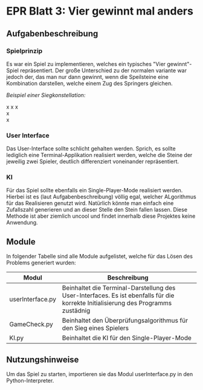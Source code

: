 <h1>EPR Blatt 3: Vier gewinnt mal anders</h1>
<h2>Aufgabenbeschreibung</h2>
<h3>Spielprinzip</h3>
<p>Es war ein Spiel zu implementieren, welches ein typisches "Vier gewinnt"-Spiel repräsentiert. Der große Unterschied zu der normalen variante war jedoch der, das man nur dann gewinnt, wenn die Speilsteine eine Kombination darstellen, welche einem Zug des Springers gleichen.</p>
<p><em>Beispiel einer Siegkonstellation:</em></p>
<p>x x x<br>x<br>x</p>
<h3>User Interface</h3>
<p>Das User-Interface sollte schlicht gehalten werden. Sprich, es sollte lediglich eine Terminal-Applikation realisiert werden, welche die Steine der jeweilig zwei Spieler, deutlich differenziert voneinander repräsentiert.</p>
<h3>KI</h3>
<p>Für das Spiel sollte ebenfalls ein Single-Player-Mode realisiert werden. Hierbei ist es (laut Aufgabenbeschreibung) völlig egal, welcher ALgorithmus für das Realisieren genutzt wird. Natürlich könnte man einfach eine Zufallszahl generieren und an dieser Stelle den Stein fallen lassen. Diese Methode ist aber ziemlich uncool und findet innerhalb diese Projektes keine Anwendung.</p>
<h2>Module</h2>
<p>In folgender Tabelle sind alle Module aufgelistet, welche für das Lösen des Problems generiert wurden:</p>
<table>
  <thead>
    <tr>
      <th>Modul</th>
      <th>Beschreibung</th>
     </tr>
    </thead>
    <tbody>
      <tr>
        <td>userInterface.py</td>
        <td>Beinhaltet die Terminal-Darstellung des User-Interfaces. Es ist ebenfalls für die korrekte Initialisierung des                         Programms zustädnig</td>
      </tr>
      <tr>
        <td>GameCheck.py</td>
        <td>Beinhaltet den Überprüfungsalgorithmus für den Sieg eines Spielers</td>
      </tr>
      <tr>
        <td>KI.py</td>
        <td>Beinhaltet die KI für den Single-Player-Mode</td>
      </tr>
</table>
<h2>Nutzungshinweise</h2>
<p>Um das Spiel zu starten, importieren sie das Modul userInterface.py in den Python-Interpreter. </p>

